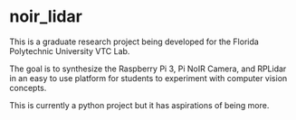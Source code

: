 # noir_lidar
This is a graduate research project being developed for the Florida Polytechnic University VTC Lab.

The goal is to synthesize the Raspberry Pi 3, Pi NoIR Camera, and RPLidar in an easy to use platform for students to experiment with computer vision concepts.

This is currently a python project but it has aspirations of being more.
